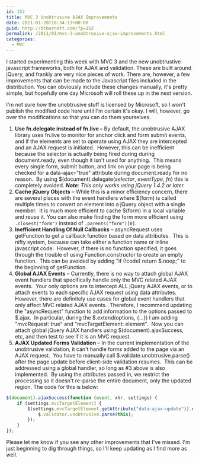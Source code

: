 ```yaml
---
id: 152
title: MVC 3 Unobtrusive AJAX Improvements
date: 2011-01-28T18:34:13+00:00
guid: http://btburnett.com/?p=152
permalink: /2011/01/mvc-3-unobtrusive-ajax-improvements.html
categories:
  - MVC
---
```

I started experimenting this week with MVC 3 and the new unobtrustive javascript frameworks, both for AJAX and validation. These are built around jQuery, and frankly are very nice pieces of work. There are, however, a few improvements that can be made to the Javascript files included in the distribution. You can obviously include these changes manually, it's pretty simple, but hopefully one day Microsoft will roll these up in the next version.

I'm not sure how the unobtrusive stuff is licensed by Microsoft, so I won't publish the modified code here until I'm certain it's okay. I will, however, go over the modifications so that you can do them yourselves.

1. **Use fn.delegate instead of fn.live &#8211;** By default, the unobtrusive AJAX library uses fn.live to monitor for anchor click and form submit events, and if the elements are set to operate using AJAX they are intercepted and an AJAX request is initiated.  However, this can be inefficient because the selector is actually being fired during during document.ready, even though it isn't used for anything.  This means every single form, submit button, and link on your page is being checked for a data-ajax="true" attribute during document.ready for no reason.  By using $(document).delegate(_selector_, _eventType_, _fn_) this is completely avoided. _**Note**: This only works using jQuery 1.4.2 or later._
2. **Cache jQuery Objects** &#8211; While this is a minor efficiency concern, there are several places with the event handlers where $(form) is called multiple times to convert an element into a jQuery object with a single member.  It is much more efficient to cache $(form) in a local variable and reuse it. You can also make finding the form more efficient using `.closest("form")` instead of `.parents("form")[0]`.
3. **Inefficient Handling Of Null Callbacks** &#8211; asyncRequest uses getFunction to get a callback function based on data attributes.  This is nifty system, because can take either a function name or inline javascript code.  However, if there is no function specified, it goes through the trouble of using Function.constructor to create an empty function.  This can be avoided by adding "if (!code) return $.noop;" to the beginning of getFunction.
4. **Global AJAX Events** &#8211; Currently, there is no way to attach global AJAX event handlers that specifically handle only the MVC related AJAX events.  Your only options are to intercept ALL jQuery AJAX events, or to attach events to each specific AJAX request using data attributes.  However, there are definitely use cases for global event handlers that only affect MVC related AJAX events.  Therefore, I recommend updating the "asyncRequest" function to add information to the options passed to $.ajax.  In particular, during the $.extend(options, {&#8230;}) I am adding "mvcRequest: true" and "mvcTargetElement: element".  Now you can attach global jQuery AJAX handlers using $(document).ajaxSuccess, etc, and then test to see if it is an MVC request.
5. **AJAX Updated Forms Validation** &#8211; In the current implementation of the unobtrusive validation, it can't handle forms added to the page via an AJAX request.  You have to manually call $.validate.unobtrusive.parse() after the page update before client-side validation resumes.  This can be addressed using a global handler, so long as #3 above is also implemented.  By using the attributes passed in, we restrict the processing so it doesn't re-parse the entire document, only the updated region. The code for this is below:

```js
$(document).ajaxSuccess(function (event, xhr, settings) {
    if (settings.mvcTargetElement) {
        $(settings.mvcTargetElement.getAttribute("data-ajax-update")).each(function () {
            $.validator.unobtrusive.parse(this);
        });
    }
});
```

Please let me know if you see any other improvements that I've missed. I'm just beginning to dig through things, so I'll keep updating as I find more as well.
